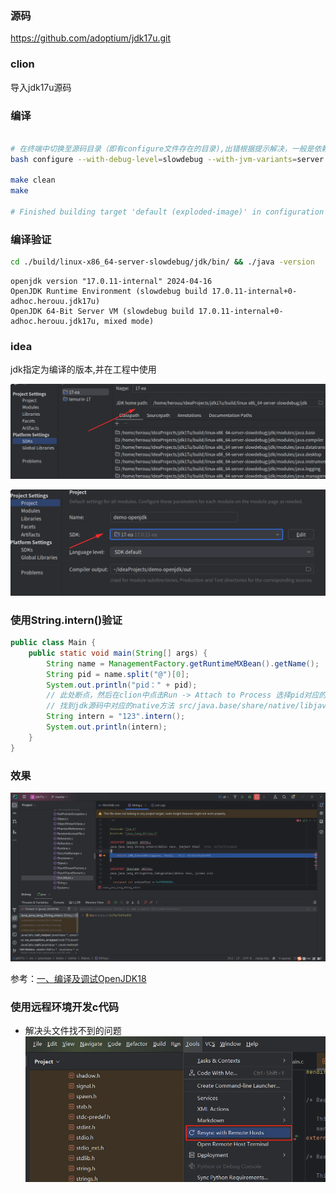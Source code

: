 
### 源码 <!-- {docsify-ignore-all} -->
 https://github.com/adoptium/jdk17u.git

### clion
导入jdk17u源码

### 编译
```bash

# 在终端中切换至源码目录（即有configure文件存在的目录),出错根据提示解决，一般是依赖错误
bash configure --with-debug-level=slowdebug --with-jvm-variants=server --disable-warnings-as-errors

make clean
make

# Finished building target 'default (exploded-image)' in configuration 'linux-x86_64-server-slowdebug' 编译完成

```

### 编译验证
```bash
cd ./build/linux-x86_64-server-slowdebug/jdk/bin/ && ./java -version

```

```log
openjdk version "17.0.11-internal" 2024-04-16
OpenJDK Runtime Environment (slowdebug build 17.0.11-internal+0-adhoc.herouu.jdk17u)
OpenJDK 64-Bit Server VM (slowdebug build 17.0.11-internal+0-adhoc.herouu.jdk17u, mixed mode)
```


### idea 

jdk指定为编译的版本,并在工程中使用

![openjdk编译-1](openjdk_idea_1.png)

![openjdk编译-2.png](openjdk_idea_2.png)

### 使用String.intern()验证

```java
public class Main {
    public static void main(String[] args) {
        String name = ManagementFactory.getRuntimeMXBean().getName();
        String pid = name.split("@")[0];
        System.out.println("pid：" + pid);
        // 此处断点，然后在clion中点击Run -> Attach to Process 选择pid对应的进程
        // 找到jdk源码中对应的native方法 src/java.base/share/native/libjava/String.c中java_java_lang_String_intern断点,然后调试
        String intern = "123".intern();
        System.out.println(intern);
    }
}
```
### 效果
![openjdk_clion_1.png](openjdk_clion_1.png)

参考：[一、编译及调试OpenJDK18](https://lauloon9.tech/2022/04/02/jvm/%E4%B8%80%E3%80%81%E7%BC%96%E8%AF%91%E5%8F%8A%E8%B0%83%E8%AF%95OpenJDK18/)


### 使用远程环境开发c代码

* 解决头文件找不到的问题
![img.png](远程头文件同步.png)